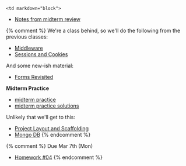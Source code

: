 	<td markdown="block">

* [Notes from midterm review](resources/handouts/midterm/midterm-review.zip)

{% comment %}
We're a class behind, so we'll do the following from the previous classes: 

* [Middleware](slides/09/middleware.html)
* [Sessions and Cookies](slides/10/sessions.html)

And some new-ish material:

* [Forms Revisited](slides/11/forms-revisited.html)

__Midterm Practice__

* [midterm practice](resources/handouts/midterm/midterm_1_practice.pdf)
* [midterm practice solutions](resources/handouts/midterm/midterm_1_practice_solutions.pdf)

Unlikely that we'll get to this:

* [Project Layout and Scaffolding](slides/11/scaffolding.html)
* [Mongo DB](slides/14/mongo.html)
{% endcomment %}

</td>
	<td markdown="block">


</td>
	<td markdown="block">

{% comment %}
Due Mar 7th (Mon)

* [Homework #04](homework/04.html)
{% endcomment %}
</td>
